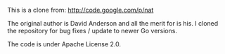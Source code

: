 
This is a clone from: http://code.google.com/p/nat

The original author is David Anderson and all the merit for is his. I cloned the repository
for bug fixes / update to newer Go versions.

The code is under Apache License 2.0.
